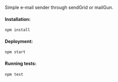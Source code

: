 Simple e-mail sender through sendGrid or mailGun.

#### Installation:

```
npm install
```

#### Deployment:

```
npm start
```

#### Running tests:

```
npm test
```